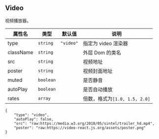 ## Video

视频播放器。

| 属性名    | 类型      | 默认值    | 说明                |
| --------- | --------- | --------- | ------------------- |
| type      | `string`  | `"video"` | 指定为 video 渲染器 |
| className | `string`  |           | 外层 Dom 的类名     |
| src       | `string`  |           | 视频地址            |
| poster    | `string`  |           | 视频封面地址        |
| muted     | `boolean` |           | 是否静音            |
| autoPlay  | `boolean` |           | 是否自动播放        |
| rates     | `array`   |           | 倍数，格式为`[1.0, 1.5, 2.0]`|

```schema:height="500" scope="body"
{
    "type": "video",
    "autoPlay": false,
    "src": "raw:https://media.w3.org/2010/05/sintel/trailer_hd.mp4",
    "poster": "raw:https://video-react.js.org/assets/poster.png"
}
```
